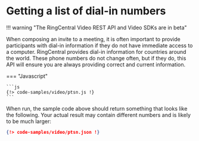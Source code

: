 # Getting a list of dial-in numbers

!!! warning "The RingCentral Video REST API and Video SDKs are in beta"

When composing an invite to a meeting, it is often important to provide participants with dial-in information if they do not have immediate access to a computer. RingCentral provides dial-in information for countries around the world. These phone numbers do not change often, but if they do, this API will ensure you are always providing correct and current information. 

=== "Javascript"

    ```js
    {!> code-samples/video/ptsn.js !}
    ```

When run, the sample code above should return something that looks like the following. Your actual result may contain different numbers and is likely to be much larger:

```json
{!> code-samples/video/ptsn.json !}
```


